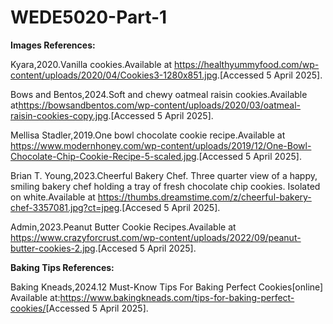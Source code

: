 # WEDE5020-Part-1
**Images References:**

Kyara,2020.Vanilla cookies.Available at <https://healthyummyfood.com/wp-content/uploads/2020/04/Cookies3-1280x851.jpg>.[Accessed 5 April 2025].

Bows and Bentos,2024.Soft and chewy oatmeal raisin cookies.Available at<https://bowsandbentos.com/wp-content/uploads/2020/03/oatmeal-raisin-cookies-copy.jpg>.[Accessed 5 April 2025].

Mellisa Stadler,2019.One bowl chocolate cookie recipe.Available at <https://www.modernhoney.com/wp-content/uploads/2019/12/One-Bowl-Chocolate-Chip-Cookie-Recipe-5-scaled.jpg>.[Accessed 5 April 2025].

Brian T. Young,2023.Cheerful Bakery Chef. Three quarter view of a happy, smiling bakery chef holding a tray of fresh chocolate chip cookies. Isolated on white.Available at <https://thumbs.dreamstime.com/z/cheerful-bakery-chef-3357081.jpg?ct=jpeg>.[Accesed 5 April 2025].

Admin,2023.Peanut Butter Cookie Recipes.Available at <https://www.crazyforcrust.com/wp-content/uploads/2022/09/peanut-butter-cookies-2.jpg>.[Accesed 5 April 2025].

**Baking Tips References:**

Baking Kneads,2024.12 Must-Know Tips For Baking Perfect Cookies[online] Available at:<https://www.bakingkneads.com/tips-for-baking-perfect-cookies/>[Accessed 5 April 2025].
